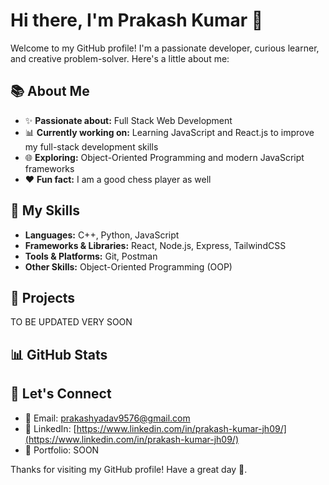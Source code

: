 # Hi there, I'm Prakash Kumar 👋

Welcome to my GitHub profile! I'm a passionate developer, curious learner, and creative problem-solver. Here's a little about me:

## 📚 About Me

- ✨ **Passionate about:** Full Stack Web Development
- 📊 **Currently working on:** Learning JavaScript and React.js to improve my full-stack development skills
- 🌐 **Exploring:** Object-Oriented Programming and modern JavaScript frameworks
- ❤️ **Fun fact:** I am a good chess player as well

## 🚀 My Skills

- **Languages:** C++, Python, JavaScript
- **Frameworks & Libraries:**  React, Node.js, Express, TailwindCSS
- **Tools & Platforms:** Git, Postman
- **Other Skills:** Object-Oriented Programming (OOP)

## 🔧 Projects

TO BE UPDATED VERY SOON

## 📊 GitHub Stats



## 📢 Let's Connect

- 📧 Email: [prakashyadav9576@gmail.com](mailto\:prakashyadav9576@gmail.com)
- 💌 LinkedIn: [https://www.linkedin.com/in/prakash-kumar-jh09/](https://www.linkedin.com/in/prakash-kumar-jh09/)
- 🔗 Portfolio: SOON

Thanks for visiting my GitHub profile! Have a great day 🌟.

